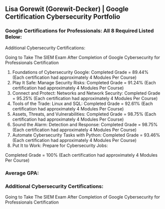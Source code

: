 ## Lisa Gorewit (Gorewit-Decker) | Google Certification Cybersecurity Portfolio
### Google Certifications for Professionals: All 8 Required Listed Below:
Additional Cybersecurity Certifications:

Going to Take The SIEM Exam After Completion of Google Cybersecurity for Professionals Certification
1. Foundations of Cybersecurity Google: Completed Grade = 89.44% (Each certification had approximately 4 Modules Per Course)
2. Play It Safe: Manage Security Risks: Completed Grade = 91.24% (Each certification had approximately 4 Modules Per Course)
3. Connect and Protect: Networks and Network Security: Completed Grade = 95.25% (Each certification had approximately 4 Modules Per Course)
4. Tools of the Trade: Linux and SQL: Completed Grade = 92.61% (Each certification had approximately 4 Modules Per Course)
5. Assets, Threats, and Vulnerabilities: Completed  Grade = 98.75% (Each certification had approximately 4 Modules Per Course)
6. Sound the Alarm: Detection and Response: Completed Grade = 98.75% (Each certification had approximately 4 Modules Per Course)
7. Automate Cybersecurity Tasks with Python: Completed Grade = 93.46% (Each certification had approximately 4 Modules Per Course)
8. Put It to Work: Prepare for Cybersecurity Jobs:
   
Completed Grade = 100% (Each certification had approximately 4 Modules Per Course)

### Average GPA: 

### Additional Cybersecurity Certifications:
Going to Take The SIEM Exam After Completion of Google Cybersecurity for Professionals Certification
